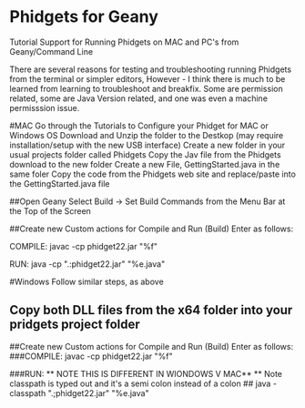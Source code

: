 # Phidgets for Geany
Tutorial Support for Running Phidgets on MAC and PC's from Geany/Command Line

There are several reasons for testing and troubleshooting running Phidgets from the terminal or simpler editors, 
However - I think there is much to be learned from learning to troubleshoot and breakfix.
Some are permission related, some are Java Version related, and one was even a machine permisssion issue.

#MAC
Go through the Tutorials to Configure your Phidget for MAC or Windows OS
Download and Unzip the folder to the Destkop
(may require installation/setup with the new USB interface)
Create a new folder in your usual projects folder called Phidgets
Copy the Jav file from the Phidgets download to the new folder
Create a new File, GettingStarted.java in the same foler
Copy the code from the Phidgets web site and replace/paste into the GettingStarted.java file

##Open Geany
Select Build -> Set Build Commands from the Menu Bar at the Top of the Screen

##Create new Custom actions for Compile and Run (Build)
Enter as follows:

COMPILE:
	javac -cp phidget22.jar "%f"

RUN:
	java -cp ".:phidget22.jar" "%e.java" 




#Windows
Follow similar steps, as above

## Copy both DLL files from the x64 folder into your pridgets project folder
##Create new Custom actions for Compile and Run (Build)
Enter as follows:
###COMPILE:
	javac -cp phidget22.jar "%f"

###RUN: ** NOTE THIS IS DIFFERENT IN WIONDOWS V MAC**
        ** Note classpath is typed out and it's a semi colon instead of a colon
	## java -classpath ".;phidget22.jar" "%e.java" 

  
